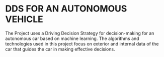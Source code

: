 # DDS FOR AN AUTONOMOUS VEHICLE
The Project uses a Driving Decision Strategy for decision-making for an autonomous car based on machine learning. The algorithms and technologies used in this project focus on exterior and internal data of the car that guides the car in making effective decisions.
